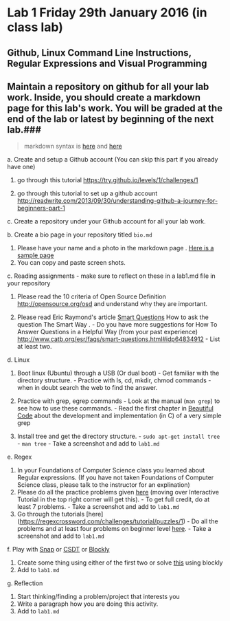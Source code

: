 # Lab 1  Friday 29th January 2016 (in class lab)

## Github, Linux Command Line Instructions, Regular Expressions and Visual Programming

## Maintain a repository on github for all your lab work. Inside, you should create a markdown page for this lab's work. You will be graded at the end of the lab or latest by beginning of the next lab.###
> markdown syntax is [here](https://help.github.com/articles/basic-writing-and-formatting-syntax/) and [here](https://guides.github.com/features/mastering-markdown/) 

a. Create and setup a Github account (You can skip this part if you already have one)
  1. go through this tutorial https://try.github.io/levels/1/challenges/1

  2. go through this tutorial to set up a github account http://readwrite.com/2013/09/30/understanding-github-a-journey-for-beginners-part-1

c. Create a repository under your Github account for all your lab work.

b. Create a bio page in your repository titled `bio.md`
  1. Please have your name and a photo in the markdown page . [Here is a sample page](https://github.com/mskmoorthy/Doc-ex1/blob/master/lab-1-sample.Md) 
  2. You can copy and paste screen shots. 

c. Reading assignments - make sure to reflect on these in a lab1.md file in your repository 
  1. Please read the 10 criteria of Open Source Definition http://opensource.org/osd and understand why they are important.

  2. Please read Eric Raymond's article [Smart Questions](http://www.catb.org/esr/faqs/smart-questions.html) How to ask the question The Smart Way . 
    - Do you have more suggestions for How To Answer Questions in a Helpful Way (from your past experience) http://www.catb.org/esr/faqs/smart-questions.html#idp64834912 
    - List at least two.

d. Linux 
  1. Boot linux (Ubuntu) through a USB (Or dual boot)
    - Get familiar with the directory structure.
    - Practice with ls, cd, mkdir, chmod commands - when in doubt search the web to find the answer.

  2. Practice with grep, egrep commands
    - Look at the manual (`man grep`) to see how to use these commands. 
    - Read the first chapter in [Beautiful Code](https://github.com/onestraw/ebook/blob/master/09_other/%E4%BB%A3%E7%A0%81%E4%B9%8B%E7%BE%8EBeautiful%20Code.pdf) about the development and implementation (in C) of a very simple grep  

  3. Install tree and get the directory structure. 
    - `sudo apt-get install tree`
    - `man tree`
    - Take a screenshot and add to `lab1.md`

e. Regex
  1. In your Foundations of Computer Science class you learned about Regular expressions. (If you have not taken Foundations of Computer Science class, please talk to the instructor for an explination)  
  2. Please do all the practice problems given [here](http://regexone.com/) (moving over Interactive Tutorial in the top right corner will get this). 
    - To get full credit, do at least 7 problems.
    - Take a screenshot and add to `lab1.md`
  3. Go through the tutorials [here] (https://regexcrossword.com/challenges/tutorial/puzzles/1) 
    - Do all the problems and at least four problems on beginner level [here](https://regexcrossword.com/challenges/beginner/puzzles/1 ).
    - Take a screenshot and add to `lab1.md`


f. Play with [Snap](http://snap.berkeley.edu/) or [CSDT](https://community.csdt.rpi.edu/) or
[Blockly](https://blockly-games.appspot.com/) 
  1. Create some thing using either of the first two or solve [this](https://blockly-games.appspot.com/maze?lang=en&level=10&skin=0) using blockly
  2. Add to `lab1.md`


g. Reflection
 1. Start thinking/finding a problem/project that interests you 
 2. Write a paragraph how you are doing this activity.
 3. Add to `lab1.md`
